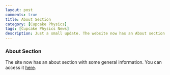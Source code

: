 ```yaml
---
layout: post
comments: true
title: About Section
category: [Cupcake Physics]
tags: [Cupcake Physics News]
description: Just a small update. The website now has an About section.
---
```


### About Section

The site now has an about section with some general information. You can access it [here](http://blog.cupcakephysics.com/about.html).